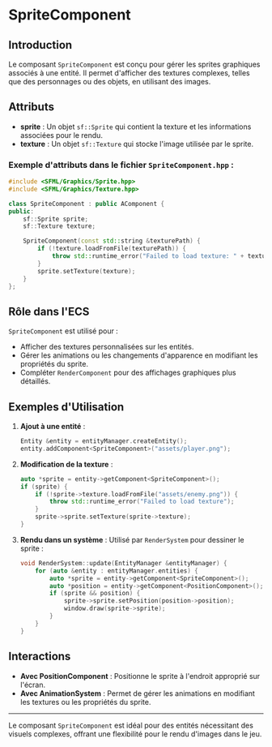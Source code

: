 # SpriteComponent

## Introduction

Le composant `SpriteComponent` est conçu pour gérer les sprites graphiques associés à une entité. Il permet d'afficher des textures complexes, telles que des personnages ou des objets, en utilisant des images.

## Attributs

- **sprite** : Un objet `sf::Sprite` qui contient la texture et les informations associées pour le rendu.
- **texture** : Un objet `sf::Texture` qui stocke l'image utilisée par le sprite.

### Exemple d'attributs dans le fichier `SpriteComponent.hpp` :

```cpp
#include <SFML/Graphics/Sprite.hpp>
#include <SFML/Graphics/Texture.hpp>

class SpriteComponent : public AComponent {
public:
    sf::Sprite sprite;
    sf::Texture texture;

    SpriteComponent(const std::string &texturePath) {
        if (!texture.loadFromFile(texturePath)) {
            throw std::runtime_error("Failed to load texture: " + texturePath);
        }
        sprite.setTexture(texture);
    }
};
```

## Rôle dans l'ECS

`SpriteComponent` est utilisé pour :

- Afficher des textures personnalisées sur les entités.
- Gérer les animations ou les changements d'apparence en modifiant les propriétés du sprite.
- Compléter `RenderComponent` pour des affichages graphiques plus détaillés.

## Exemples d'Utilisation

1. **Ajout à une entité** :
   ```cpp
   Entity &entity = entityManager.createEntity();
   entity.addComponent<SpriteComponent>("assets/player.png");
   ```

2. **Modification de la texture** :
   ```cpp
   auto *sprite = entity->getComponent<SpriteComponent>();
   if (sprite) {
       if (!sprite->texture.loadFromFile("assets/enemy.png")) {
           throw std::runtime_error("Failed to load texture");
       }
       sprite->sprite.setTexture(sprite->texture);
   }
   ```

3. **Rendu dans un système** :
   Utilisé par `RenderSystem` pour dessiner le sprite :
   ```cpp
   void RenderSystem::update(EntityManager &entityManager) {
       for (auto &entity : entityManager.entities) {
           auto *sprite = entity->getComponent<SpriteComponent>();
           auto *position = entity->getComponent<PositionComponent>();
           if (sprite && position) {
               sprite->sprite.setPosition(position->position);
               window.draw(sprite->sprite);
           }
       }
   }
   ```

## Interactions

- **Avec PositionComponent** : Positionne le sprite à l'endroit approprié sur l'écran.
- **Avec AnimationSystem** : Permet de gérer les animations en modifiant les textures ou les propriétés du sprite.

---

Le composant `SpriteComponent` est idéal pour des entités nécessitant des visuels complexes, offrant une flexibilité pour le rendu d'images dans le jeu.

